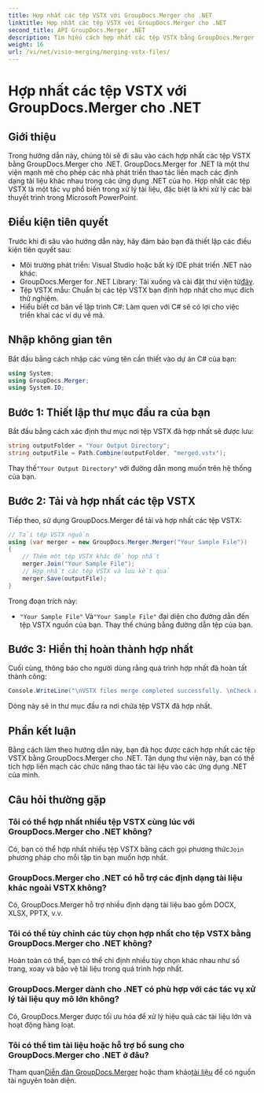 ```yaml
---
title: Hợp nhất các tệp VSTX với GroupDocs.Merger cho .NET
linktitle: Hợp nhất các tệp VSTX với GroupDocs.Merger cho .NET
second_title: API GroupDocs.Merger .NET
description: Tìm hiểu cách hợp nhất các tệp VSTX bằng GroupDocs.Merger cho .NET. Hãy làm theo hướng dẫn từng bước này để thao tác tài liệu hiệu quả trong C#.
weight: 16
url: /vi/net/visio-merging/merging-vstx-files/
---
```


# Hợp nhất các tệp VSTX với GroupDocs.Merger cho .NET

## Giới thiệu
Trong hướng dẫn này, chúng tôi sẽ đi sâu vào cách hợp nhất các tệp VSTX bằng GroupDocs.Merger cho .NET. GroupDocs.Merger for .NET là một thư viện mạnh mẽ cho phép các nhà phát triển thao tác liền mạch các định dạng tài liệu khác nhau trong các ứng dụng .NET của họ. Hợp nhất các tệp VSTX là một tác vụ phổ biến trong xử lý tài liệu, đặc biệt là khi xử lý các bài thuyết trình trong Microsoft PowerPoint.
## Điều kiện tiên quyết
Trước khi đi sâu vào hướng dẫn này, hãy đảm bảo bạn đã thiết lập các điều kiện tiên quyết sau:
- Môi trường phát triển: Visual Studio hoặc bất kỳ IDE phát triển .NET nào khác.
-  GroupDocs.Merger for .NET Library: Tải xuống và cài đặt thư viện từ[đây](https://releases.groupdocs.com/merger/net/).
- Tệp VSTX mẫu: Chuẩn bị các tệp VSTX bạn định hợp nhất cho mục đích thử nghiệm.
- Hiểu biết cơ bản về lập trình C#: Làm quen với C# sẽ có lợi cho việc triển khai các ví dụ về mã.

## Nhập không gian tên
Bắt đầu bằng cách nhập các vùng tên cần thiết vào dự án C# của bạn:
```csharp
using System; 
using GroupDocs.Merger;
using System.IO;
```
## Bước 1: Thiết lập thư mục đầu ra của bạn
Bắt đầu bằng cách xác định thư mục nơi tệp VSTX đã hợp nhất sẽ được lưu:
```csharp
string outputFolder = "Your Output Directory";
string outputFile = Path.Combine(outputFolder, "merged.vstx");
```
 Thay thế`"Your Output Directory"` với đường dẫn mong muốn trên hệ thống của bạn.
## Bước 2: Tải và hợp nhất các tệp VSTX
Tiếp theo, sử dụng GroupDocs.Merger để tải và hợp nhất các tệp VSTX:
```csharp
// Tải tệp VSTX nguồn
using (var merger = new GroupDocs.Merger.Merger("Your Sample File"))
{
    // Thêm một tệp VSTX khác để hợp nhất
    merger.Join("Your Sample File");
    // Hợp nhất các tệp VSTX và lưu kết quả
    merger.Save(outputFile);
}
```
Trong đoạn trích này:
- `"Your Sample File"` Và`"Your Sample File"` đại diện cho đường dẫn đến tệp VSTX nguồn của bạn. Thay thế chúng bằng đường dẫn tệp của bạn.
## Bước 3: Hiển thị hoàn thành hợp nhất
Cuối cùng, thông báo cho người dùng rằng quá trình hợp nhất đã hoàn tất thành công:
```csharp
Console.WriteLine("\nVSTX files merge completed successfully. \nCheck output in {0}", outputFolder);
```
Dòng này sẽ in thư mục đầu ra nơi chứa tệp VSTX đã hợp nhất.

## Phần kết luận
Bằng cách làm theo hướng dẫn này, bạn đã học được cách hợp nhất các tệp VSTX bằng GroupDocs.Merger cho .NET. Tận dụng thư viện này, bạn có thể tích hợp liền mạch các chức năng thao tác tài liệu vào các ứng dụng .NET của mình.

## Câu hỏi thường gặp
### Tôi có thể hợp nhất nhiều tệp VSTX cùng lúc với GroupDocs.Merger cho .NET không?
 Có, bạn có thể hợp nhất nhiều tệp VSTX bằng cách gọi phương thức`Join` phương pháp cho mỗi tập tin bạn muốn hợp nhất.
### GroupDocs.Merger cho .NET có hỗ trợ các định dạng tài liệu khác ngoài VSTX không?
Có, GroupDocs.Merger hỗ trợ nhiều định dạng tài liệu bao gồm DOCX, XLSX, PPTX, v.v.
### Tôi có thể tùy chỉnh các tùy chọn hợp nhất cho tệp VSTX bằng GroupDocs.Merger cho .NET không?
Hoàn toàn có thể, bạn có thể chỉ định nhiều tùy chọn khác nhau như số trang, xoay và bảo vệ tài liệu trong quá trình hợp nhất.
### GroupDocs.Merger dành cho .NET có phù hợp với các tác vụ xử lý tài liệu quy mô lớn không?
Có, GroupDocs.Merger được tối ưu hóa để xử lý hiệu quả các tài liệu lớn và hoạt động hàng loạt.
### Tôi có thể tìm tài liệu hoặc hỗ trợ bổ sung cho GroupDocs.Merger cho .NET ở đâu?
 Tham quan[Diễn đàn GroupDocs.Merger](https://forum.groupdocs.com/c/merger/32) hoặc tham khảo[tài liệu](https://tutorials.groupdocs.com/merger/net/) để có nguồn tài nguyên toàn diện.